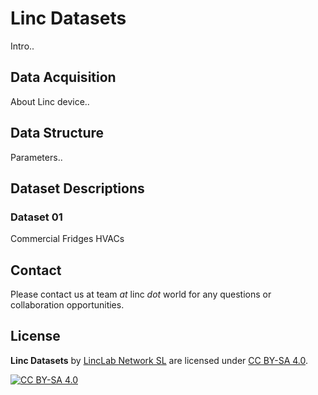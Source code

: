 # Linc Datasets
Intro..

## Data Acquisition
About Linc device..

## Data Structure
Parameters..

## Dataset Descriptions

### Dataset 01
Commercial
Fridges
HVACs


## Contact
Please contact us at team *at* linc *dot* world for any questions or collaboration opportunities.


## License

**Linc Datasets** by [LincLab Network SL](https://www.linc.world) are licensed under [CC BY-SA 4.0](https://creativecommons.org/licenses/by-sa/4.0).

[![CC BY-SA 4.0](https://mirrors.creativecommons.org/presskit/buttons/88x31/svg/by-sa.svg)](https://creativecommons.org/licenses/by-sa/4.0)
